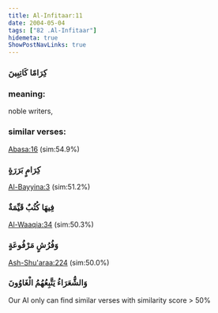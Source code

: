 ```yaml
---
title: Al-Infitaar:11
date: 2004-05-04
tags: ["82 .Al-Infitaar"]
hidemeta: true 
ShowPostNavLinks: true 
---
```

### كِرَامًا كَاتِبِينَ
### meaning: 
noble writers,
### similar verses: 

[Abasa:16](/80/16) (sim:54.9%)

### كِرَامٍ بَرَرَةٍ

[Al-Bayyina:3](/98/3) (sim:51.2%)

### فِيهَا كُتُبٌ قَيِّمَةٌ

[Al-Waaqia:34](/56/34) (sim:50.3%)

### وَفُرُشٍ مَرْفُوعَةٍ

[Ash-Shu'araa:224](/26/224) (sim:50.0%)

### وَالشُّعَرَاءُ يَتَّبِعُهُمُ الْغَاوُونَ

Our AI only can find similar verses with similarity score > 50% 
